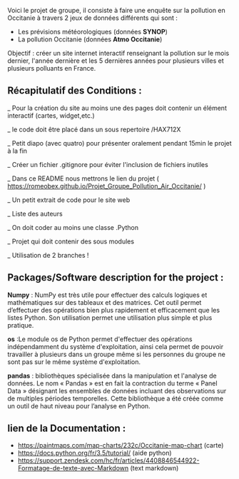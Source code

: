 Voici le projet de groupe, il consiste à faire une enquête sur la pollution en Occitanie à travers 2 jeux de données différents qui sont : 

* Les prévisions météorologiques (données **SYNOP**)
* La pollution Occitanie (données **Atmo Occitanie**)

Objectif : créer un site internet interactif renseignant la pollution sur le mois dernier, l'année dernière et les 5 
dernières années pour plusieurs villes et plusieurs polluants en France. 

## Récapitulatif des Conditions :  

_ Pour la création du site au moins une des pages doit contenir un élément interactif (cartes, widget,etc.)  

_ le code doit être placé dans un sous repertoire /HAX712X

_ Petit diapo (avec quatro) pour présenter oralement pendant 15min le projet à la fin 

_ Créer un fichier .gitignore pour éviter l'inclusion de fichiers inutiles 

_ Dans ce README nous mettrons le lien du projet ( https://romeobex.github.io/Projet_Groupe_Pollution_Air_Occitanie/ )


_ Un petit extrait de code pour le site web 

_ Liste des auteurs

_ On doit coder au moins une classe .Python 

_ Projet qui doit contenir des sous modules 

_ Utilisation de 2 branches ! 


## Packages/Software description for the project :


**Numpy** : NumPy est très utile pour effectuer des calculs logiques et mathématiques sur des tableaux et des matrices. Cet outil permet d’effectuer des opérations bien plus rapidement et efficacement que les listes Python. Son utilisation permet une utilisation plus simple et plus pratique.

**os** :Le module os de Python permet d'effectuer des opérations indépendamment du système d'exploitation, ainsi cela permet de pouvoir travailler à plusieurs dans un groupe même si les personnes du groupe ne sont pas sur le même système d'exploitation. 


**pandas** : bibliothèques spécialisée dans la manipulation et l'analyse de données. 
Le nom « Pandas » est en fait la contraction du terme « Panel Data » désignant les ensembles de données incluant des observations sur de multiples périodes temporelles. Cette bibliothèque a été créée comme un outil de haut niveau pour l’analyse en Python.







## lien de la Documentation :

* https://paintmaps.com/map-charts/232c/Occitanie-map-chart (carte)
* https://docs.python.org/fr/3.5/tutorial/ (aide python)
* https://support.zendesk.com/hc/fr/articles/4408846544922-Formatage-de-texte-avec-Markdown (text markdown) 